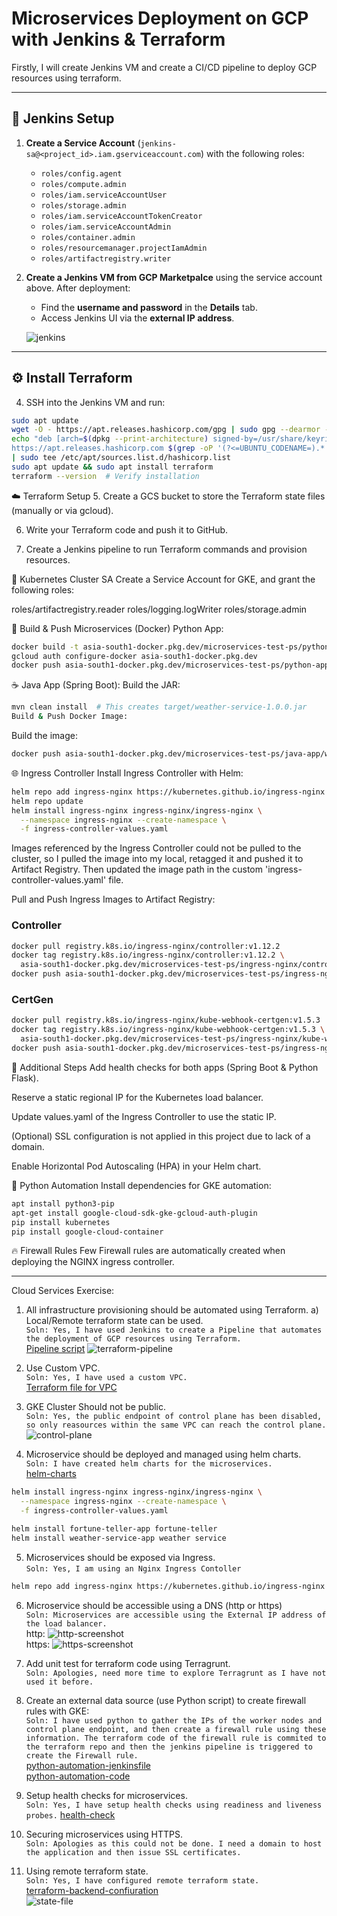 # Microservices Deployment on GCP with Jenkins & Terraform

Firstly, I will create Jenkins VM and create a CI/CD pipeline to deploy GCP resources using terraform.

---

## 🚀 Jenkins Setup

1. **Create a Service Account** (`jenkins-sa@<project_id>.iam.gserviceaccount.com`) with the following roles:

    - `roles/config.agent`  
    - `roles/compute.admin`  
    - `roles/iam.serviceAccountUser`  
    - `roles/storage.admin`  
    - `roles/iam.serviceAccountTokenCreator`  
    - `roles/iam.serviceAccountAdmin`  
    - `roles/container.admin`  
    - `roles/resourcemanager.projectIamAdmin`  
    - `roles/artifactregistry.writer`  

3. **Create a Jenkins VM from GCP Marketpalce** using the service account above. After deployment:
    - Find the **username and password** in the **Details** tab.
    - Access Jenkins UI via the **external IP address**.

    ![jenkins](image.png)

---

## ⚙️ Install Terraform

4. SSH into the Jenkins VM and run:

```bash
sudo apt update
wget -O - https://apt.releases.hashicorp.com/gpg | sudo gpg --dearmor -o /usr/share/keyrings/hashicorp-archive-keyring.gpg
echo "deb [arch=$(dpkg --print-architecture) signed-by=/usr/share/keyrings/hashicorp-archive-keyring.gpg] \
https://apt.releases.hashicorp.com $(grep -oP '(?<=UBUNTU_CODENAME=).*' /etc/os-release || lsb_release -cs) main" \
| sudo tee /etc/apt/sources.list.d/hashicorp.list
sudo apt update && sudo apt install terraform
terraform --version  # Verify installation
```
☁️ Terraform Setup
5. Create a GCS bucket to store the Terraform state files (manually or via gcloud).

6. Write your Terraform code and push it to GitHub.

7. Create a Jenkins pipeline to run Terraform commands and provision resources.

🔐 Kubernetes Cluster SA
Create a Service Account for GKE, and grant the following roles:

roles/artifactregistry.reader
roles/logging.logWriter
roles/storage.admin

🐳 Build & Push Microservices (Docker)
Python App:
```bash
docker build -t asia-south1-docker.pkg.dev/microservices-test-ps/python-app/fortune-teller:v1 .
gcloud auth configure-docker asia-south1-docker.pkg.dev
docker push asia-south1-docker.pkg.dev/microservices-test-ps/python-app/fortune-teller:v1
```
☕ Java App (Spring Boot):
Build the JAR:
```bash
mvn clean install  # This creates target/weather-service-1.0.0.jar
Build & Push Docker Image:
```
Build the image:
```bash docker build -t asia-south1-docker.pkg.dev/microservices-test-ps/java-app/weather-service:v1.0 .
docker push asia-south1-docker.pkg.dev/microservices-test-ps/java-app/weather-service:v1.0
```

🌐 Ingress Controller
Install Ingress Controller with Helm:
```bash
helm repo add ingress-nginx https://kubernetes.github.io/ingress-nginx
helm repo update
helm install ingress-nginx ingress-nginx/ingress-nginx \
  --namespace ingress-nginx --create-namespace \
  -f ingress-controller-values.yaml
```
Images referenced by the Ingress Controller could not be pulled to the cluster, so I pulled the image into my local, retagged it and pushed it to Artifact Registry. Then updated the image path in the custom 'ingress-controller-values.yaml' file.

Pull and Push Ingress Images to Artifact Registry:

### Controller
```bash
docker pull registry.k8s.io/ingress-nginx/controller:v1.12.2
docker tag registry.k8s.io/ingress-nginx/controller:v1.12.2 \
  asia-south1-docker.pkg.dev/microservices-test-ps/ingress-nginx/controller:v1.12.2
docker push asia-south1-docker.pkg.dev/microservices-test-ps/ingress-nginx/controller:v1.12.2
```
### CertGen
```bash
docker pull registry.k8s.io/ingress-nginx/kube-webhook-certgen:v1.5.3
docker tag registry.k8s.io/ingress-nginx/kube-webhook-certgen:v1.5.3 \
  asia-south1-docker.pkg.dev/microservices-test-ps/ingress-nginx/kube-webhook-certgen:v1.5.3
docker push asia-south1-docker.pkg.dev/microservices-test-ps/ingress-nginx/kube-webhook-certgen:v1.5.3
```

🔧 Additional Steps
Add health checks for both apps (Spring Boot & Python Flask).

Reserve a static regional IP for the Kubernetes load balancer.

Update values.yaml of the Ingress Controller to use the static IP.

(Optional) SSL configuration is not applied in this project due to lack of a domain.

Enable Horizontal Pod Autoscaling (HPA) in your Helm chart.

🐍 Python Automation
Install dependencies for GKE automation:
```bash
apt install python3-pip
apt-get install google-cloud-sdk-gke-gcloud-auth-plugin
pip install kubernetes
pip install google-cloud-container
```
🔥 Firewall Rules
Few Firewall rules are automatically created when deploying the NGINX ingress controller.

--------------------------------------------------------------------------------------------------------------------------------------------------------
Cloud Services Exercise:
1. All infrastructure provisioning should be automated using Terraform.
    a) Local/Remote terraform state can be used.<br>
`Soln: Yes, I have used Jenkins to create a Pipeline that automates the deployment of GCP resources using Terraform.` <br>
[Pipeline script](./Jenkinsfile-terraform)
![terraform-pipeline](image-1.png)

2. Use Custom VPC.<br>
`Soln: Yes, I have used a custom VPC.` <br>
[Terraform file for VPC](./terraform/env/dev/vpc.tf)

3. GKE Cluster Should not be public.<br>
`Soln: Yes, the public endpoint of control plane has been disabled, so only reasources within the same VPC can reach the control plane.`
![control-plane](image-2.png)

4. Microservice should be deployed and managed using helm charts.<br>
`Soln: I have created helm charts for the microservices.`<br>
[helm-charts](./my-helm)
```bash
helm install ingress-nginx ingress-nginx/ingress-nginx \
  --namespace ingress-nginx --create-namespace \
  -f ingress-controller-values.yaml

helm install fortune-teller-app fortune-teller
helm install weather-service-app weather service
```

5. Microservices should be exposed via Ingress.<br>
`Soln: Yes, I am using an Nginx Ingress Contoller`
```bash
helm repo add ingress-nginx https://kubernetes.github.io/ingress-nginx
```
6. Microservice should be accessible using a DNS (http or https)<br>
`Soln: Microservices are accessible using the External IP address of the load balancer.`<br>
http:
![http-screenshot](image-4.png)<br>
https:
![https-screenshot](image-3.png)


7. Add unit test for terraform code using Terragrunt.<br>
`Soln: Apologies, need more time to explore Terragrunt as I have not used it before.`

8. Create an external data source (use Python script) to create firewall rules with GKE:<br>
`Soln: I have used python to gather the IPs of the worker nodes and control plane endpoint, and then create a firewall rule using these information. The terraform code of the firewall rule is commited to the terraform repo and then the jenkins pipeline is triggered to create the Firewall rule.`<br>
[python-automation-jenkinsfile](./automation/Jenkinsfile)<br>
[python-automation-code](./automation/test.py)

9. Setup health checks for microservices.<br>
`Soln: Yes, I have setup health checks using readiness and liveness probes.`
[health-check](./my-helm/fortune-teller/values.yaml)

10. Securing microservices using HTTPS.<br>
`Soln: Apologies as this could not be done. I need a domain to host the application and then issue SSL certificates.`

11. Using remote terraform state.<br>
`Soln: Yes, I have configured remote terraform state.`<br>
[terraform-backend-confiuration](./terraform/env/dev/terraform.tf)<br>
![state-file](image-5.png)